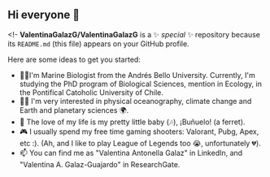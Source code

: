 ## Hi everyone 👋

<!-
**ValentinaGalazG/ValentinaGalazG** is a ✨ _special_ ✨ repository because its `README.md` (this file) appears on your GitHub profile.

Here are some ideas to get you started:

- 🌊🧠I'm Marine Biologist from the Andrés Bello University. Currently, I'm studying the PhD program of Biological Sciences, mention in Ecology, in the Pontifical Catoholic University of Chile.
- 🔭✨ I'm very interested in physical oceanography, climate change and Earth and planetary sciences 🌍.
- 🦦 The love of my life is my pretty little baby (🎶), ¡Buñuelo! (a ferret).
- 🎮 I usually spend my free time gaming shooters: Valorant, Pubg, Apex, etc :). (Ah, and I like to play League of Legends too 😭, unfortunately 💔).
- 📫 You can find me as "Valentina Antonella Galaz" in LinkedIn, and "Valentina A. Galaz-Guajardo" in ResearchGate.
